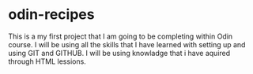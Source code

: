 # odin-recipes
This is a my first project that I am going to be completing within Odin course. 
I will be using all the skills that I have learned with setting up and using GIT and GITHUB.
I will be using knowladge that i have aquired through HTML lessions. 
